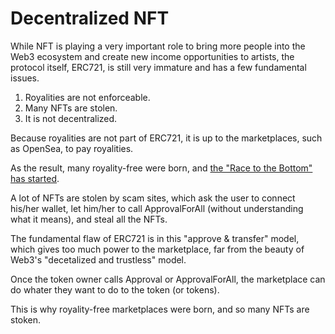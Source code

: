 # Decentralized NFT

While NFT is playing a very important role to bring more people into the Web3 ecosystem and create new income opportunities to artists, the protocol itself, ERC721, is still very immature and has a few fundamental issues.

1. Royalities are not enforceable.
2. Many NFTs are stolen.
3. It is not decentralized.

Because royalities are not part of ERC721, it is up to the marketplaces, such as OpenSea, to pay royalities.

As the result, many royality-free were born, and [the "Race to the Bottom" has started](https://nextnftdrop.com/news/one-more-nft-marketplace-goes-royalty-free-in-the-race-to-the-bottom/).

A lot of NFTs are stolen by scam sites, which ask the user to connect his/her wallet, let him/her to call ApprovalForAll (without understanding what it means), and steal all the NFTs.

The fundamental flaw of ERC721 is in this "approve & transfer" model, which gives too much power to the marketplace, far from the beauty of Web3's "decetalized and trustless" model.

Once the token owner calls Approval or ApprovalForAll, the marketplace can do whater they want to do to the token (or tokens). 

This is why royality-free marketplaces were born, and so many NFTs are stoken.
